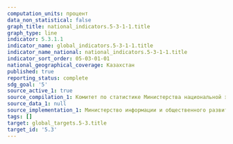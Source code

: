 ```yaml
---
computation_units: процент
data_non_statistical: false
graph_title: national_indicators.5-3-1-1.title
graph_type: line
indicator: 5.3.1.1
indicator_name: global_indicators.5-3-1-1.title
indicator_name_national: national_indicators.5-3-1-1.title
indicator_sort_order: 05-03-01-01
national_geographical_coverage: Казахстан
published: true
reporting_status: complete
sdg_goal: '5'
source_active_1: true
source_compilation_1: Комитет по статистике Министерства национальной экономики РК
source_data_1: null
source_implementation_1: Министерство информации и общественного развития РК
tags: []
target: global_targets.5-3.title
target_id: '5.3'
---
```

